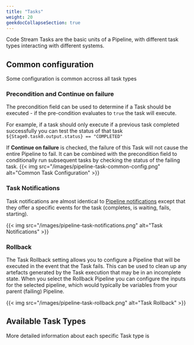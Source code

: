 ```yaml
---
title: "Tasks"
weight: 20
geekdocCollapseSection: true
---
```


Code Stream Tasks are the basic units of a Pipeline, with different task types interacting with different systems.

## Common configuration
Some configuration is common accross all task types

### Precondition and Continue on failure
The precondition field can be used to determine if a Task should be executed - if the pre-condition evaluates to `true` the task will execute.

For example, if a task should only execute if a previous task completed successfully you can test the status of that task `${Stage0.task0.output.status} == "COMPLETED"`

If **Continue on failure** is checked, the failure of this Task will not cause the entire Pipeline to fail. It can be combined with the precondition field to conditionally run subsequent tasks by checking the status of the failing task.
{{< img src="/images/pipeline-task-common-config.png" alt="Common Task Configuration" >}}

### Task Notifications
Task notifications are almost identical to [Pipeline notifications](/Pipelines/#notifications) except that they offer a specific events for the task (completes, is waiting, fails, starting).

{{< img src="/images/pipeline-task-notifications.png" alt="Task Notifications" >}}

### Rollback
The Task Rollback setting allows you to configure a Pipeline that will be executed in the event that the Task fails. This can be used to clean up any artefacts generated by the Task execution that may be in an incomplete state. When you select the Rollback Pipeline you can configure the inputs for the selected pipeline, which would typically be variables from your parent (failing) Pipeline.

{{< img src="/images/pipeline-task-rollback.png" alt="Task Rollback" >}}

## Available Task Types
More detailed information about each specific Task type is 
<!-- toc-tree -->
